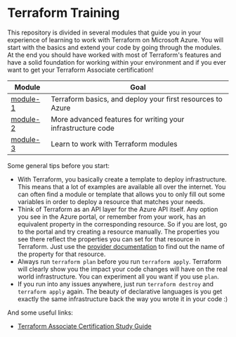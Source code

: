# Terraform Training

This repository is divided in several modules that guide you in your experience of learning to work with Terraform on Microsoft Azure. You will start with the basics and extend your code by going through the modules. At the end you should have worked with most of Terraform's features and have a solid foundation for working within your environment and if you ever want to get your Terraform Associate certification!

| Module   | Goal                                                                     |
|----------|--------------------------------------------------------------------------|
| [module-1](module-1/) | Terraform basics, and deploy your first resources to Azure  |
| [module-2](module-2/) | More advanced features for writing your infrastructure code |
| [module-3](module-3/) | Learn to work with Terraform modules                        |

Some general tips before you start:

- With Terraform, you basically create a template to deploy infrastructure. This means that a lot of examples are available all over the internet. You can often find a module or template that allows you to only fill out some variables in order to deploy a resource that matches your needs.
- Think of Terraform as an API layer for the Azure API itself. Any option you see in the Azure portal, or remember from your work, has an equivalent property in the corresponding resource. So if you are lost, go to the portal and try creating a resource manually. The properties you see there reflect the properties you can set for that resource in Terraform. Just use the [provider documentation](https://registry.terraform.io/providers/hashicorp/azurerm/latest/docs) to find out the name of the property for that resource.
- Always run `terraform plan` before you run `terraform apply`. Terraform will clearly show you the impact your code changes will have on the real world infrastructure. You can experiment all you want if you use `plan`.
- If you run into any issues anywhere, just run `terraform destroy` and `terraform apply` again. The beauty of declarative languages is you get exactly the same infrastructure back the way you wrote it in your code :)

And some useful links:

- [Terraform Associate Certification Study Guide](https://learn.hashicorp.com/tutorials/terraform/associate-study?in=terraform/certification)

